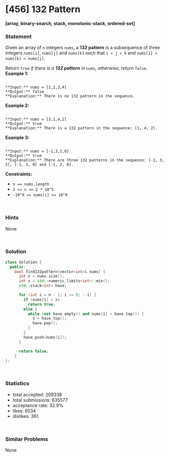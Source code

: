# [456] 132 Pattern

**[array, binary-search, stack, monotonic-stack, ordered-set]**

### Statement

Given an array of `n` integers `nums`, a **132 pattern** is a subsequence of three integers `nums[i]`, `nums[j]` and `nums[k]` such that `i < j < k` and `nums[i] < nums[k] < nums[j]`.

Return `true` *if there is a **132 pattern** in* `nums`*, otherwise, return* `false`*.*
**Example 1:**

```

**Input:** nums = [1,2,3,4]
**Output:** false
**Explanation:** There is no 132 pattern in the sequence.

```

**Example 2:**

```

**Input:** nums = [3,1,4,2]
**Output:** true
**Explanation:** There is a 132 pattern in the sequence: [1, 4, 2].

```

**Example 3:**

```

**Input:** nums = [-1,3,2,0]
**Output:** true
**Explanation:** There are three 132 patterns in the sequence: [-1, 3, 2], [-1, 3, 0] and [-1, 2, 0].

```

**Constraints:**
* `n == nums.length`
* `1 <= n <= 2 * 10^5`
* `-10^9 <= nums[i] <= 10^9`


<br />

### Hints

None

<br />

### Solution

```cpp
class Solution {
  public:
    bool find132pattern(vector<int>& nums) {
      int n = nums.size();
      int x = std::numeric_limits<int>::min();
      std::stack<int> have;

      for (int i = n - 1; i >= 0; --i) {
        if (nums[i] < x)
          return true;
        else {
          while (not have.empty() and nums[i] > have.top()) {
            x = have.top();
            have.pop();
          }
        }
        have.push(nums[i]);
      }

      return false;
    }
};
```

<br />

### Statistics

- total accepted: 209338
- total submissions: 635577
- acceptance rate: 32.9%
- likes: 6534
- dislikes: 361

<br />

### Similar Problems

None
